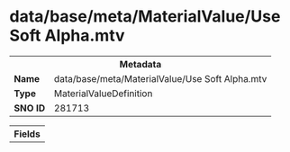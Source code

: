 <h1>data/base/meta/MaterialValue/Use Soft Alpha.mtv</h1><table><tr><th colspan="100%">Metadata</th></tr><tr><td><b>Name</b></td><td>data/base/meta/MaterialValue/Use Soft Alpha.mtv</td></tr><tr><td><b>Type</b></td><td>MaterialValueDefinition</td></tr><tr><td><b>SNO ID</b></td><td>281713</td></tr></table>

<table><tr><th colspan="100%">Fields</th></tr></table>

